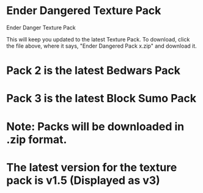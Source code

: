 # Ender Dangered Texture Pack

Ender Danger Texture Pack

This will keep you updated to the latest Texture Pack.
To download, click the file above, where it says, "Ender Dangered Pack x.zip" and download it.

# Pack 2 is the latest Bedwars Pack
# Pack 3 is the latest Block Sumo Pack

# Note: Packs will be downloaded in .zip format.

# The latest version for the texture pack is v1.5 (Displayed as v3)
